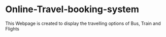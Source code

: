 # Online-Travel-booking-system
This Webpage is created to display the travelling options of Bus, Train and Flights

